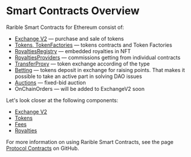 # Smart Contracts Overview

Rarible Smart Contracts for Ethereum consist of:

* [Exchange V2](https://github.com/rarible/protocol-contracts/tree/master/exchange-v2) — purchase and sale of tokens
* [Tokens, TokenFactories](https://github.com/rarible/protocol-contracts/tree/master/tokens) — tokens contracts and Token Factories
* [RoyaltiesRegistry](https://github.com/rarible/protocol-contracts/tree/master/royalties-registry) — embedded royalties in NFT
* [RoyaltiesProviders](https://github.com/rarible/protocol-contracts/tree/master/royalties) — commissions getting from individual contracts
* [TransferProxy](https://github.com/rarible/protocol-contracts/tree/master/transfer-proxy) — token exchange according of the type
* [Betting](https://github.com/rarible/protocol-contracts/tree/master/staking) — tokens deposit in exchange for raising points. That makes it possible to take an active part in solving DAO issues
* [Auctions](https://github.com/rarible/protocol-contracts/tree/RPC-107-Auction/auction ) — fixed-bid auction
* OnChainOrders — will be added to ExchangeV2 soon

Let's look closer at the following components:

* [Exchange V2](exchangev2-overview.md)
* [Tokens](tokens.md)
* [Fees](fees.md)
* [Royalties](royalties.md)

For more information on using Rarible Smart Contracts, see the page [Protocol Contracts](https://github.com/rarible/protocol-contracts) on GitHub.